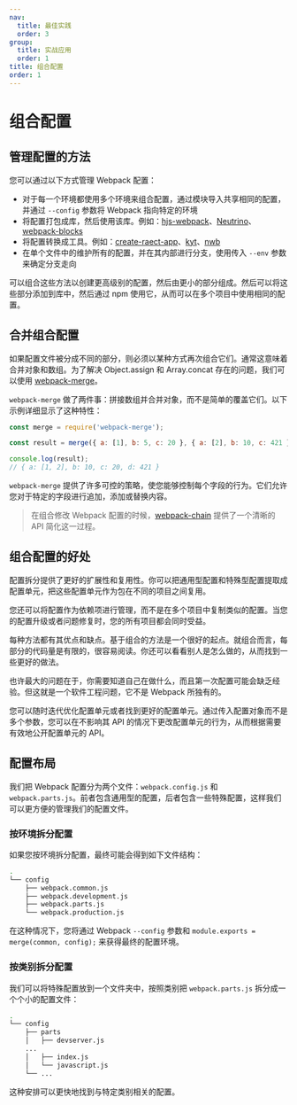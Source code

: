 ```yaml
---
nav:
  title: 最佳实践
  order: 3
group:
  title: 实战应用
  order: 1
title: 组合配置
order: 1
---
```


# 组合配置

## 管理配置的方法

您可以通过以下方式管理 Webpack 配置：

- 对于每一个环境都使用多个环境来组合配置，通过模块导入共享相同的配置，并通过 `--config` 参数将 Webpack 指向特定的环境
- 将配置打包成库，然后使用该库。例如：[hjs-webpack](https://www.npmjs.com/package/hjs-webpack)、[Neutrino](https://neutrino.js.org/)、[webpack-blocks](https://www.npmjs.com/package/webpack-blocks)
- 将配置转换成工具。例如：[create-raect-app](https://www.npmjs.com/package/create-react-app)、[kyt](https://www.npmjs.com/package/kyt)、[nwb](https://www.npmjs.com/package/nwb)
- 在单个文件中的维护所有的配置，并在其内部进行分支，使用传入 `--env` 参数来确定分支走向

可以组合这些方法以创建更高级别的配置，然后由更小的部分组成。然后可以将这些部分添加到库中，然后通过 npm 使用它，从而可以在多个项目中使用相同的配置。

## 合并组合配置

如果配置文件被分成不同的部分，则必须以某种方式再次组合它们。通常这意味着合并对象和数组。为了解决 Object.assign 和 Array.concat 存在的问题，我们可以使用 [webpack-merge](https://www.npmjs.org/package/webpack-merge)。

`webpack-merge` 做了两件事：拼接数组并合并对象，而不是简单的覆盖它们。以下示例详细显示了这种特性：

```js
const merge = require('webpack-merge');

const result = merge({ a: [1], b: 5, c: 20 }, { a: [2], b: 10, c: 421 });

console.log(result);
// { a: [1, 2], b: 10, c: 20, d: 421 }
```

`webpack-merge` 提供了许多可控的策略，使您能够控制每个字段的行为。它们允许您对于特定的字段进行追加，添加或替换内容。

> 在组合修改 Webpack 配置的时候，[webpack-chain](https://www.npmjs.com/package/webpack-chain) 提供了一个清晰的 API 简化这一过程。

## 组合配置的好处

配置拆分提供了更好的扩展性和复用性。你可以把通用型配置和特殊型配置提取成配置单元，把这些配置单元作为包在不同的项目之间复用。

您还可以将配置作为依赖项进行管理，而不是在多个项目中复制类似的配置。当您的配置升级或者问题修复时，您的所有项目都会同时受益。

每种方法都有其优点和缺点。基于组合的方法是一个很好的起点。就组合而言，每部分的代码量是有限的，很容易阅读。你还可以看看别人是怎么做的，从而找到一些更好的做法。

也许最大的问题在于，你需要知道自己在做什么，而且第一次配置可能会缺乏经验。但这就是一个软件工程问题，它不是 Webpack 所独有的。

您可以随时迭代优化配置单元或者找到更好的配置单元。通过传入配置对象而不是多个参数，您可以在不影响其 API 的情况下更改配置单元的行为，从而根据需要有效地公开配置单元的 API。

## 配置布局

我们把 Webpack 配置分为两个文件：`webpack.config.js` 和 `webpack.parts.js`。前者包含通用型的配置，后者包含一些特殊配置，这样我们可以更方便的管理我们的配置文件。

### 按环境拆分配置

如果您按环境拆分配置，最终可能会得到如下文件结构：

```bash
.
└── config
    ├── webpack.common.js
    ├── webpack.development.js
    ├── webpack.parts.js
    └── webpack.production.js
```

在这种情况下，您将通过 Webpack `--config` 参数和 `module.exports = merge(common, config);` 来获得最终的配置环境。

### 按类别拆分配置

我们可以将特殊配置放到一个文件夹中，按照类别把 `webpack.parts.js` 拆分成一个个小的配置文件：

```bash
.
└── config
    ├── parts
    │   ├── devserver.js
    ...
    │   ├── index.js
    │   └── javascript.js
    └── ...
```

这种安排可以更快地找到与特定类别相关的配置。
